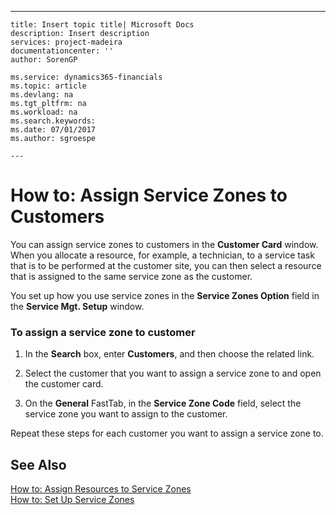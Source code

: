 ---
    title: Insert topic title| Microsoft Docs
    description: Insert description
    services: project-madeira
    documentationcenter: ''
    author: SorenGP

    ms.service: dynamics365-financials
    ms.topic: article
    ms.devlang: na
    ms.tgt_pltfrm: na
    ms.workload: na
    ms.search.keywords:
    ms.date: 07/01/2017
    ms.author: sgroespe

    ---
# How to: Assign Service Zones to Customers
You can assign service zones to customers in the **Customer Card** window. When you allocate a resource, for example, a technician, to a service task that is to be performed at the customer site, you can then select a resource that is assigned to the same service zone as the customer.  
  
 You set up how you use service zones in the **Service Zones Option** field in the **Service Mgt. Setup** window.  
  
### To assign a service zone to customer  
  
1.  In the **Search** box, enter **Customers**, and then choose the related link.  
  
2.  Select the customer that you want to assign a service zone to and open the customer card.  
  
3.  On the **General** FastTab, in the **Service Zone Code** field, select the service zone you want to assign to the customer.  
  
 Repeat these steps for each customer you want to assign a service zone to.  
  
## See Also  
 [How to: Assign Resources to Service Zones](../FullExperience/how-to-assign-resources-to-service-zones.md)   
 [How to: Set Up Service Zones](../FullExperience/how-to-set-up-service-zones.md)